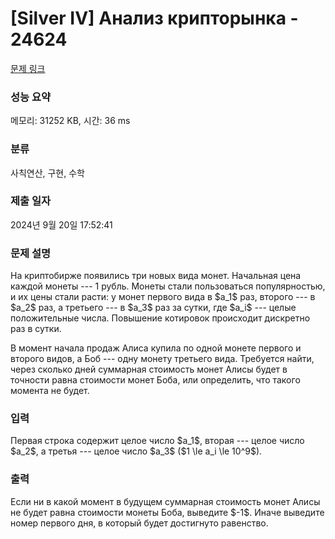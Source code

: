 # [Silver IV] Анализ крипторынка - 24624 

[문제 링크](https://www.acmicpc.net/problem/24624) 

### 성능 요약

메모리: 31252 KB, 시간: 36 ms

### 분류

사칙연산, 구현, 수학

### 제출 일자

2024년 9월 20일 17:52:41

### 문제 설명

<p>На криптобирже появились три новых вида монет. Начальная цена каждой монеты --- 1 рубль. Монеты стали пользоваться популярностью, и их цены стали расти: у монет первого вида в $a_1$ раз, второго --- в $a_2$ раз, а третьего --- в $a_3$ раз за сутки, где $a_i$ --- целые положительные числа. Повышение котировок происходит дискретно раз в сутки.</p>

<p>В момент начала продаж Алиса купила по одной монете первого и второго видов, а Боб --- одну монету третьего вида. Требуется найти, через сколько дней суммарная стоимость монет Алисы будет в точности равна стоимости монет Боба, или определить, что такого момента не будет. </p>

### 입력 

 <p>Первая строка содержит целое число $a_1$, вторая --- целое число $a_2$, а третья --- целое число $a_3$ ($1 \le a_i \le 10^9$).</p>

### 출력 

 <p>Если ни в какой момент в будущем суммарная стоимость монет Алисы не будет равна стоимости монеты Боба, выведите $-1$. Иначе выведите номер первого дня, в который будет достигнуто равенство.</p>


